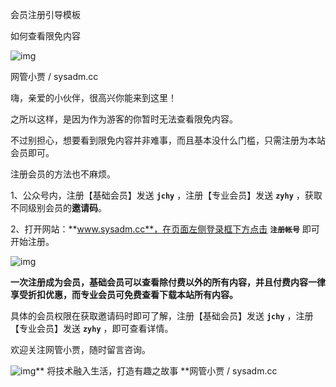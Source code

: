 会员注册引导模板

如何查看限免内容



![img](https://mmbiz.qpic.cn/mmbiz_jpg/LxB86TxngL3MDic6DcX1ofAhkSEvum8HZ9BOA5cDIKXZJxo55Ncb9XP7678I8gaZibeZiczicEV7cODBWibkIaOGRag/640?wx_fmt=jpeg)

网管小贾 / sysadm.cc

嗨，亲爱的小伙伴，很高兴你能来到这里！

之所以这样，是因为作为游客的你暂时无法查看限免内容。

不过别担心，想要看到限免内容并非难事，而且基本没什么门槛，只需注册为本站会员即可。



注册会员的方法也不麻烦。

1、公众号内，注册【基础会员】发送 **`jchy`** ，注册【专业会员】发送 **`zyhy`** ，获取不同级别会员的**邀请码**。

2、打开网站：**www.sysadm.cc**，在页面左侧登录框下方点击 **`注册帐号`** 即可开始注册。

![img](https://mmbiz.qpic.cn/mmbiz_jpg/LxB86TxngL3MDic6DcX1ofAhkSEvum8HZ7HxmYYE01jYefOvokup5xYeKCU8qNJzIXbXMkyYNHKSDMt26cFexMA/640?wx_fmt=jpeg)



**一次注册成为会员，基础会员可以查看除付费以外的所有内容，并且付费内容一律享受折扣优惠，而专业会员可免费查看下载本站所有内容。**

具体的会员权限在获取邀请码时即可了解，注册【基础会员】发送 **`jchy`** ，注册【专业会员】发送 **`zyhy`** ，即可查看详情。

欢迎关注网管小贾，随时留言咨询。

![img](https://mmbiz.qpic.cn/mmbiz_png/LxB86TxngL2GXf2OmVwahY9fFozBczfaozI1H83eETHMwdZHEpQvVPr2F8el6tosoxPhCNRZZGJdetK5ibw8Ficg/640?wx_fmt=png)**
将技术融入生活，打造有趣之故事
**网管小贾 / sysadm.cc